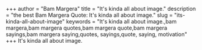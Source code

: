 +++
author = "Bam Margera"
title = "It's kinda all about image."
description = "the best Bam Margera Quote: It's kinda all about image."
slug = "its-kinda-all-about-image"
keywords = "It's kinda all about image.,bam margera,bam margera quotes,bam margera quote,bam margera sayings,bam margera saying,quotes, sayings,quote, saying, motivation"
+++
It's kinda all about image.
